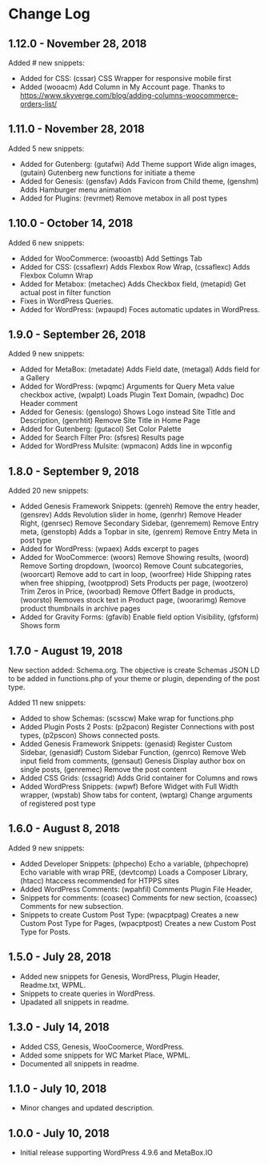 # Change Log
## 1.12.0 - November 28, 2018
Added # new snippets:
- Added for CSS: (cssar) CSS Wrapper for responsive mobile first
- Added (wooacm) Add Column in My Account page. Thanks to https://www.skyverge.com/blog/adding-columns-woocommerce-orders-list/

## 1.11.0 - November 28, 2018
Added 5 new snippets:
- Added for Gutenberg: (gutafwi) Add Theme support Wide align images, (gutain) Gutenberg new functions for initiate a theme
- Added for Genesis: (gensfav) Adds Favicon from Child theme, (genshm) Adds Hamburger menu animation
- Added for Plugins: (revrmet) Remove metabox in all post types

## 1.10.0 - October 14, 2018
Added 6 new snippets:
- Added for WooCommerce: (wooastb) Add Settings Tab
- Added for CSS: (cssaflexr) Adds Flexbox Row Wrap, (cssaflexc) Adds Flexbox Column Wrap
- Added for Metabox: (metachec) Adds Checkbox field, (metapid) Get actual post in filter function
- Fixes in WordPress Queries.
- Added for WordPress: (wpaupd) Foces automatic updates in WordPress.

## 1.9.0 - September 26, 2018
Added 9 new snippets:
- Added for MetaBox: (metadate) Adds Field date, (metagal) Adds field for a Gallery
- Added for WordPress: (wpqmc) Arguments for Query Meta value checkbox active, (wpalpt) Loads Plugin Text Domain, (wpadhc) Doc Header comment
- Added for Genesis: (genslogo) Shows Logo instead Site Title and Description, (genrhtit) Remove Site Title in Home Page
- Added for Gutenberg: (gutacol) Set Color Palette
- Added for Search Filter Pro: (sfsres) Results page
- Added for WordPress Mulsite: (wpmacon) Adds line in wpconfig

## 1.8.0 - September 9, 2018
Added 20 new snippets:
- Added Genesis Framework Snippets: (genreh) Remove the entry header, (gensrev) Adds Revolution slider in home, (genrhr) Remove Header Right, (genrsec) Remove Secondary Sidebar, (genremem) Remove Entry meta, (genstopb) Adds a Topbar in site, (genrem) Remove Entry Meta in post type
- Added for WordPress: (wpaex) Adds excerpt to pages
- Added for WooCommerce: (woors) Remove Showing results, (woord) Remove Sorting dropdown, (woorco) Remove Count subcategories, (woorcart) Remove add to cart in loop, (woorfree) Hide Shipping rates when free shipping, (wootpprod) Sets Products per page, (wootzero) Trim Zeros in Price, (woorbad) Remove Offert Badge in products, (woorsto) Removes stock text in Product page, (woorarimg) Remove product thumbnails in archive pages
- Added for Gravity Forms: (gfavib) Enable field option Visibility, (gfsform) Shows form

## 1.7.0 - August 19, 2018
New section added: Schema.org. The objective is create Schemas JSON LD to be added in functions.php of your theme or plugin, depending of the post type.

Added 11 new snippets:
- Added to show Schemas: (scsscw) Make wrap for functions.php
- Added Plugin Posts 2 Posts: (p2pacon) Register Connections with post types, (p2pscon) Shows connected posts.
- Added Genesis Framework Snippets: (genasid) Register Custom Sidebar, (genasidf) Custom Sidebar Function, (genrco) Remove Web input field from comments, (gensaut) Genesis Display author box on single posts, (genremec) Remove the post content
- Added CSS Grids: (cssagrid) Adds Grid container for Columns and rows
- Added WordPress Snippets: (wpwf) Before Widget with Full Width wrapper, (wpstab) Show tabs for content, (wptarg) Change arguments of registered post type

## 1.6.0 - August 8, 2018
Added 9 new snippets:
- Added Developer Snippets: (phpecho) Echo a variable, (phpechopre) Echo variable with wrap PRE, (devtcomp) Loads a Composer Library, (htacc) htaccess recommended for HTPPS sites
- Added WordPress Comments: (wpahfil) Comments Plugin File Header,
- Snippets for comments: (coasec) Comments for new section, (coassec) Comments for new subsection.
- Snippets to create Custom Post Type: (wpacptpag) Creates a new Custom Post Type for Pages, (wpacptpost) Creates a new Custom Post Type for Posts.

## 1.5.0 - July 28, 2018
- Added new snippets for Genesis, WordPress, Plugin Header, Readme.txt, WPML.
- Snippets to create queries in WordPress.
- Upadated all snippets in readme.

## 1.3.0 - July 14, 2018
- Added CSS, Genesis, WooCoomerce, WordPress.
- Added some snippets for WC Market Place, WPML.
- Documented all snippets in readme.

## 1.1.0 - July 10, 2018
- Minor changes and updated description.

## 1.0.0 - July 10, 2018
- Initial release supporting WordPress 4.9.6 and MetaBox.IO
